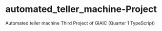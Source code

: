 # automated_teller_machine-Project

Automated teller machine Third Project of GIAIC (Quarter 1 TypeScript)
